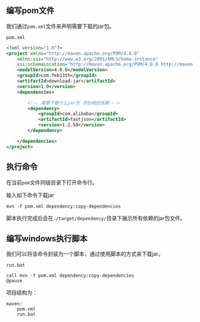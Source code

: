 ## 编写pom文件

我们通过`pom.xml`文件来声明需要下载的jar包。

`pom.xml`

```xml
<?xml version="1.0"?>
<project xmlns="http://maven.apache.org/POM/4.0.0" 
    xmlns:xsi="http://www.w3.org/2001/XMLSchema-instance" 
    xsi:schemaLocation="http://maven.apache.org/POM/4.0.0 http://maven.apache.org/xsd/maven-4.0.0.xsd">
    <modelVersion>4.0.0</modelVersion>
    <groupId>com.feb13th</groupId>
    <artifactId>download-jar</artifactId>
    <version>1.0</version>
    <dependencies>

        <!-- 需要下载什么jar包 添加相应依赖 -->
        <dependency>
            <groupId>com.alibaba</groupId>
            <artifactId>fastjson</artifactId>
            <version>1.2.58</version>
        </dependency>

    </dependencies>
</project>
```

## 执行命令

在当前`pom`文件同级目录下打开命令行。

输入如下命令下载jar

```shell
mvn -f pom.xml dependency:copy-dependencies
```

脚本执行完成后会在`./target/dependency/`目录下展示所有依赖的jar包文件。

## 编写windows执行脚本

我们可以将该命令封装为一个脚本，通过使用脚本的方式来下载jar。

`run.bat`

```
call mvn -f pom.xml dependency:copy-dependencies
@pause
```

项目结构为：

```
maven:
	pom.xml
	run.bat
```

